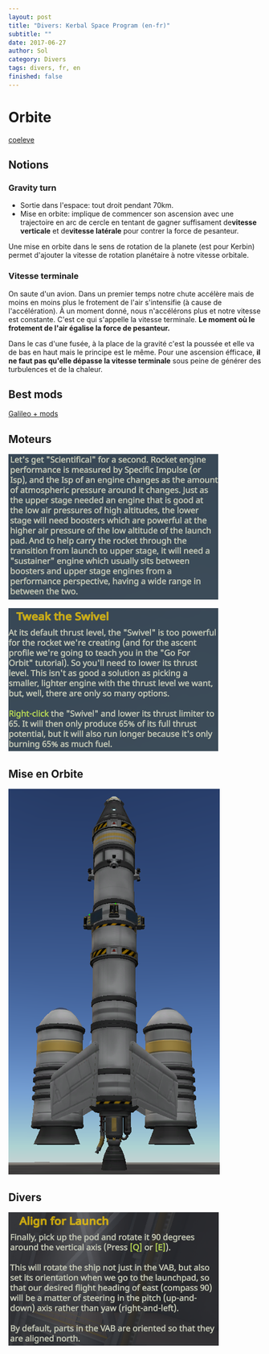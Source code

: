 ```yaml
---
layout: post
title: "Divers: Kerbal Space Program (en-fr)"
subtitle: ""
date: 2017-06-27
author: Sol
category: Divers
tags: divers, fr, en
finished: false
---
```


# Orbite

[coeleve](https://coeleveld.com/kerbal-space-program-how-to-get-into-orbit-and-back/)

## Notions

### Gravity turn

* Sortie dans l'espace: tout droit pendant 70km. 
* Mise en orbite: implique de commencer son ascension avec une trajectoire en arc de cercle en tentant de gagner suffisament de**vitesse verticale** et de**vitesse latérale** pour contrer la force de pesanteur.

Une mise en orbite dans le sens de rotation de la planete (est pour Kerbin) permet d'ajouter la vitesse de rotation planétaire à notre vitesse orbitale.

### Vitesse terminale

On saute d'un avion. Dans un premier temps notre chute accélère mais de moins en moins plus le frotement de l'air s'intensifie (à cause de l'accélération). À un moment donné, nous n'accélérons plus et notre vitesse est constante. C'est ce qui s'appelle la vitesse terminale. **Le moment où le frotement de l'air égalise la force de pesanteur.**

Dans le cas d'une fusée, à la place de la gravité c'est la poussée et elle va de bas en haut mais le principe est le même. Pour une ascension éfficace, **il ne faut pas qu'elle dépasse la vitesse terminale** sous peine de générer des turbulences et de la chaleur.












## Best mods

[Galileo + mods](https://www.youtube.com/watch?v=D5iYj8cc3Ko&t=695s)


## Moteurs

![alt](/00illustrations/ksp/engines1.png)

![alt](/00illustrations/ksp/tweakingEngine.png)



## Mise en Orbite

![alt](/00illustrations/ksp/orbitRocket.png)

## Divers

![alt](/00illustrations/ksp/align.png)

